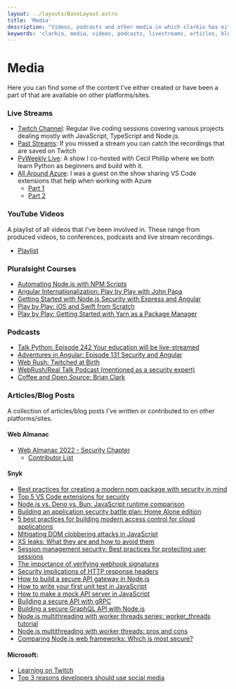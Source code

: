 ```yaml
---
layout: ../layouts/BaseLayout.astro
title: 'Media'
description: "Videos, podcasts and other media in which clarkio has either created or had some involvement in."
keywords: 'clarkio, media, videos, podcasts, livestreams, articles, blogs, courses'
---
```


# Media

Here you can find some of the content I've either created or have been a part of that are available on other platforms/sites.

### Live Streams

- [Twitch Channel](https://twitch.tv/clarkio): Regular live coding sessions covering various projects dealing mostly with JavaScript, TypeScript and Node.js.
- [Past Streams](https://twitch.tv/clarkio/videos): If you missed a stream you can catch the recordings that are saved on Twitch
- [PyWeekly Live](https://www.youtube.com/playlist?list=PLlrxD0HtieHhMG0KVlaG9LlFpSOmJcCLa): A show I co-hosted with Cecil Phillip where we both learn Python as beginners and build with it.
- [All Around Azure](https://blog.allaroundazure.com/): I was a guest on the show sharing VS Code extensions that help when working with Azure
  - [Part 1](https://www.youtube.com/watch?v=CTwjrxwWoLQ)
  - [Part 2](https://www.youtube.com/watch?v=rTAWOxr210Y)

### YouTube Videos
A playlist of all videos that I've been involved in. These range from produced videos, to conferences, podcasts and live stream recordings.
- [Playlist](https://www.youtube.com/playlist?list=PLG8WGLcszzgXprhety_rmZjYB9kZuJZGW)

### Pluralsight Courses

- [Automating Node.js with NPM Scripts](https://www.pluralsight.com/courses/automating-nodejs-npm-scripts)
- [Angular Internationalization: Play by Play with John Papa](http://bit.ly/1Q6XrJI)
- [Getting Started with Node.js Security with Express and Angular](http://bit.ly/2cJyxhD)
- [Play by Play: iOS and Swift from Scratch](http://bit.ly/2nvJY1j)
- [Play by Play: Getting Started with Yarn as a Package Manager](https://www.pluralsight.com/courses/play-by-play-yarn-package-manager)

### Podcasts

- [Talk Python: Episode 242 Your education will be live-streamed](https://talkpython.fm/episodes/show/242/your-education-will-be-live-streamed)
- [Adventures in Angular: Episode 131 Security and Angular](http://bit.ly/2nKfCZU)
- [Web Rush: Twitched at Birth](https://webrush.io/episodes/episode-64-twitched-at-birth-with-brian-clark)
- [WebRush/Real Talk Podcast (mentioned as a security expert)](https://webrush.io/episodes/e03e32ef)
- [Coffee and Open Source: Brian Clark](https://open.spotify.com/episode/4KUmjtvg5fntgq7hPvVnNF)

### Articles/Blog Posts
A collection of articles/blog posts I've written or contributed to on other platforms/sites.

#### Web Almanac

- [Web Almanac 2022 - Security Chapter](https://almanac.httparchive.org/en/2022/security)
  - [Contributor List](https://almanac.httparchive.org/en/2022/contributors)

#### Snyk
- [Best practices for creating a modern npm package with security in mind](https://snyk.io/blog/best-practices-create-modern-npm-package/)
- [Top 5 VS Code extensions for security](https://snyk.io/blog/top-5-vs-code-extensions-security/)
- [Node.js vs. Deno vs. Bun: JavaScript runtime comparison](https://snyk.io/blog/javascript-runtime-compare-node-deno-bun/)
- [Building an application security battle plan: Home Alone edition](https://snyk.io/blog/application-security-battle-plan-home-alone/)
- [5 best practices for building modern access control for cloud applications](https://snyk.io/blog/5-best-practices-modern-access-control-cloud-apps/)
- [Mitigating DOM clobbering attacks in JavaScript](https://snyk.io/blog/mitigating-dom-clobbering-attacks-javascript/)
- [XS leaks: What they are and how to avoid them](https://snyk.io/blog/xs-leaks/)
- [Session management security: Best practices for protecting user sessions](https://snyk.io/blog/session-management-security/)
- [The importance of verifying webhook signatures](https://snyk.io/blog/verifying-webhook-signatures/)
- [Security implications of HTTP response headers](https://snyk.io/blog/security-implications-of-http-response-headers/)
- [How to build a secure API gateway in Node.js](https://snyk.io/blog/how-to-build-secure-api-gateway-node-js/)
- [How to write your first unit test in JavaScript](https://snyk.io/blog/how-to-write-unit-test-in-javascript/)
- [How to make a mock API server in JavaScript](https://snyk.io/blog/how-to-mock-api-server-javascript/)
- [Building a secure API with gRPC](https://snyk.io/blog/building-a-secure-api-with-grpc/)
- [Building a secure GraphQL API with Node.js](https://snyk.io/blog/build-secure-graphql-api-node-js/)
- [Node.js multithreading with worker threads series: worker_threads tutorial](https://snyk.io/blog/node-js-multithreading-with-worker-threads/)
- [Node.js multithreading with worker threads: pros and cons](https://snyk.io/blog/node-js-multithreading-worker-threads-pros-cons/)
- [Comparing Node.js web frameworks: Which is most secure?](https://snyk.io/blog/comparing-node-js-web-frameworks/)

#### Microsoft:
- [Learning on Twitch](https://cloudblogs.microsoft.com/opensource/2019/06/03/learning-on-twitch/)
- [Top 3 reasons developers should use social media](https://cloudblogs.microsoft.com/opensource/2019/02/27/why-developers-should-use-social-media/)
